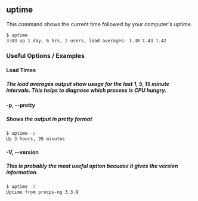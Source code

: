 ---
---

uptime
------

This command shows the current time followed by your computer's uptime.

~~~ bash
$ uptime
3:03 up 1 day, 6 hrs, 2 users, load averages: 1.38 1.43 1.42
~~~

<!--more-->

### Useful Options / Examples

#### Load Times

##### The load averages output show usage for the last 1, 5, 15 minute intervals. This helps to diagnose which process is CPU hungry.

#### -p, --pretty

##### Shows the output in pretty format
~~~ bash
$ uptime -p
Up 3 hours, 26 minutes
~~~

#### -V, --version

##### This is probably the most useful option becuase it gives the version information.
~~~ bash
$ uptime -V
Uptime from procps-ng 3.3.9
~~~

